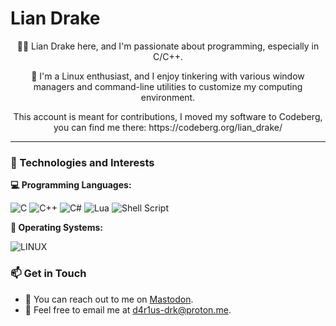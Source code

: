 # Lian Drake
<div id="header" align="center">
    <p>👨‍💻 Lian Drake here, and I'm passionate about programming, especially in C/C++.</p>
    <p>🐧 I'm a Linux enthusiast, and I enjoy tinkering with various window managers and command-line utilities to customize my computing environment.</p>
    <p>This account is meant for contributions, I moved my software to Codeberg, you can find me there: https://codeberg.org/lian_drake/</p>
</div>

---

### 🔧 Technologies and Interests
**💻 Programming Languages:**

![C](https://img.shields.io/badge/c-%2300599C.svg?style=for-the-badge&logo=c&logoColor=white) ![C++](https://img.shields.io/badge/c++-%2300599C.svg?style=for-the-badge&logo=c%2B%2B&logoColor=white) ![C#](https://img.shields.io/badge/c%23-%23239120.svg?style=for-the-badge&logo=c-sharp&logoColor=white) ![Lua](https://img.shields.io/badge/lua-%232C2D72.svg?style=for-the-badge&logo=lua&logoColor=white) ![Shell Script](https://img.shields.io/badge/shell_script-%23121011.svg?style=for-the-badge&logo=gnu-bash&logoColor=white)

**🐧 Operating Systems:**

![LINUX](https://img.shields.io/badge/Linux-FCC624?style=for-the-badge&logo=linux&logoColor=black)

### 📫 Get in Touch

- 💬 You can reach out to me on [Mastodon](https://floss.social/@d4r1us_drk).
- 📧 Feel free to email me at d4r1us-drk@proton.me.
